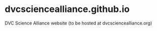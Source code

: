 # dvcsciencealliance.github.io
DVC Science Alliance website (to be hosted at dvcsciencealliance.org)
